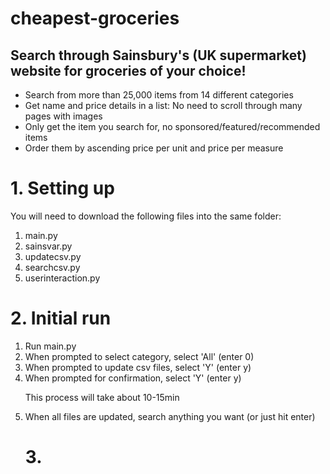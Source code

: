 # cheapest-groceries
<h2>Search through Sainsbury's (UK supermarket) website for groceries of your choice!</h2>

<ul>
  <li>Search from more than 25,000 items from 14 different categories</li>
  <li>Get name and price details in a list: No need to scroll through many pages with images</li>
  <li>Only get the item you search for, no sponsored/featured/recommended items</li>
  <li>Order them by ascending price per unit and price per measure</li>
</ul>


<h1>1. Setting up</h1>
<p>You will need to download the following files into the same folder:
  <ol>
    <li>main.py</li>
    <li>sainsvar.py</li>
    <li>updatecsv.py</li>
    <li>searchcsv.py</li>
    <li>userinteraction.py</li>
  </ol>
</p>

<h1>2. Initial run</h1>
<ol>
  <li>Run main.py</li>
  <li>When prompted to select category, select 'All' (enter 0)</li>
  <li>When prompted to update csv files, select 'Y' (enter y)</li>
  <li>When prompted for confirmation, select 'Y' (enter y)</li>
  <p>This process will take about 10-15min</p>
  <li>When all files are updated, search anything you want (or just hit enter)</li>

<h1>3. </h1>
